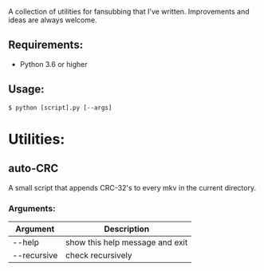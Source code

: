 A collection of utilities for fansubbing that I've written. Improvements and ideas are always welcome.

## Requirements:
- Python 3.6 or higher

## Usage:
    $ python [script].py [--args]

# Utilities:

## auto-CRC
A small script that appends CRC-32's to every mkv in the current directory.

### Arguments:
| Argument | Description | 
| -------- | --------------------------------- |
| --help | show this help message and exit
| --recursive | check recursively |